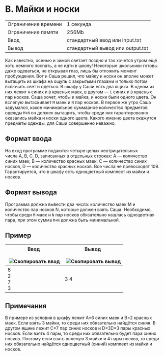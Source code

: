 # B. Майки и носки

|   |   |
|---|---|
|Ограничение времени|1 секунда|
|Ограничение памяти|256Mb|
|Ввод|стандартный ввод или input.txt|
|Вывод|стандартный вывод или output.txt|

Как известно, осенью и зимой светает поздно и так хочется утром ещё хоть немного поспать, а не идти в школу! Некоторые школьники готовы даже одеваться, не открывая глаз, лишь бы отложить момент пробуждения. Вот и Саша решил, что майку и носки он вполне может вытащить из шкафа на ощупь с закрытыми глазами и только потом включить свет и одеться. В шкафу у Саши есть два ящика. В одном из них лежит `A` синих и `B` красных маек, в другом — `C` синих и `D` красных пар носков. Саша хочет, чтобы и майка, и носки были одного цвета. Он вслепую вытаскивает `M` маек и `N` пар носков. В первое же утро Саша задумался, какое минимальное суммарное количество предметов одежды `M+N` он должен вытащить, чтобы среди них гарантированно оказались майка и носки одного цвета. Какого именно цвета окажутся предметы одежды, для Саши совершенно неважно.

## Формат ввода

На вход программе подаются четыре целых неотрицательных числа A, B, C, D, записанных в отдельных строках: A — количество синих маек, B — количество красных маек, C — количество синих носков, D — количество красных носков. Все числа не превосходят 109. Гарантируется, что в шкафу есть одноцветный комплект из майки и носков.

## Формат вывода

Программа должна вывести два числа: количество маек M и количество пар носков N, которые должен взять Саша. Необходимо, чтобы среди `M` маек и `N` пар носков обязательно нашлась одноцветная пара, при этом сумма `M+N` должна быть минимальной.

## Пример

| Ввод<br><br> ![Скопировать ввод](https://yastatic.net/lego/_/La6qi18Z8LwgnZdsAr1qy1GwCwo.gif) | Вывод<br><br> ![Скопировать вывод](https://yastatic.net/lego/_/La6qi18Z8LwgnZdsAr1qy1GwCwo.gif) |
| --------------------------------------------------------------------------------------------- | ----------------------------------------------------------------------------------------------- |
| 6<br>2<br>7<br>3                                                                              | 3 4                                                                                             |

## Примечания

В примере из условия в шкафу лежит A=6 синих маек и B=2 красных маек. Если взять 3 майки, то среди них обязательно найдётся синяя. В другом ящике лежит C=7 пар синих носков и D=3D=3 пары красных носков. Если взять 4 пары, то среди них обязательно будет пара синих носков. Поэтому если взять вслепую 3 майки и 4 пары носков, то среди них обязательно найдётся одноцветный (синий) комплект из майки и носков.
